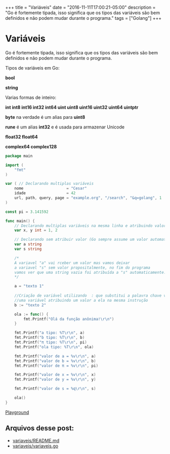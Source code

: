 +++
title = "Variáveis"
date = "2016-11-11T17:00:21-05:00"
description = "Go é fortemente tipada, isso significa que os tipos das variáveis são bem definidos e não podem mudar durante o programa."
tags = ["Golang"]
+++

# Variáveis

Go é fortemente tipada, isso significa que os tipos das variáveis são bem definidos e não podem mudar durante o programa.

Tipos de variáveis em Go:

**bool**

**string**

Varias formas de inteiro:

**int  int8  int16  int32  int64
uint uint8 uint16 uint32 uint64 uintptr**

**byte** na verdade é um alias para **uint8**

**rune** é um alias **int32** e é usada para armazenar Unicode

**float32 float64**

**complex64 complex128**

```go
package main

import (
	"fmt"
)

var ( // Declarando multiplas variáveis
	nome                   = "Cesar"
	idade                  = 42
	url, path, query, page = "example.org", "/search", "&q=golang", 1
)

const pi = 3.141592

func main() {
	// Declarando multiplas variáveis na mesma linha e atribuindo valor
	var x, y int = 1, 2

	// Declarando sem atribuir valor (Go sempre assume um valor automaticamente)
	var a string
	var s string

	/*
	A variavel "a" vai rceber um valor mas vamos deixar
	a variavel "s" sem valor propositalmente, no fim do programa
	vamos ver que uma string vazia foi atribuída a "s" automaticamente.
	*/

	a = "texto 1"
	
	//Criação de variável utilizando  : que substitui a palavra chave var quando se cria
	//uma variável atribuindo um valor a ela na mesma instrução
	b := "texto 2"

	ola := func() {
		fmt.Printf("Olá da função anônima!\r\n")
	}

	fmt.Printf("a tipo: %T\r\n", a)
	fmt.Printf("b tipo: %T\r\n", b)
	fmt.Printf("π tipo: %T\r\n", pi)
	fmt.Printf("ola tipo: %T\r\n", ola)

	fmt.Printf("valor de a = %v\r\n", a)
	fmt.Printf("valor de b = %v\r\n", b)
	fmt.Printf("valor de π = %v\r\n", pi)

	fmt.Printf("valor de x = %v\r\n", x)
	fmt.Printf("valor de y = %v\r\n", y)

	fmt.Printf("valor de s = %q\r\n", s)

	ola()
}
```
[Playground](https://play.golang.org/p/bO5l3agwAP)

## Arquivos desse post:

- [variaveis/README.md](https://github.com/go-br/estudos/blob/master/variaveis/README.md)
- [variaveis/variaveis.go](https://github.com/go-br/estudos/blob/master/variaveis/variaveis.go)
